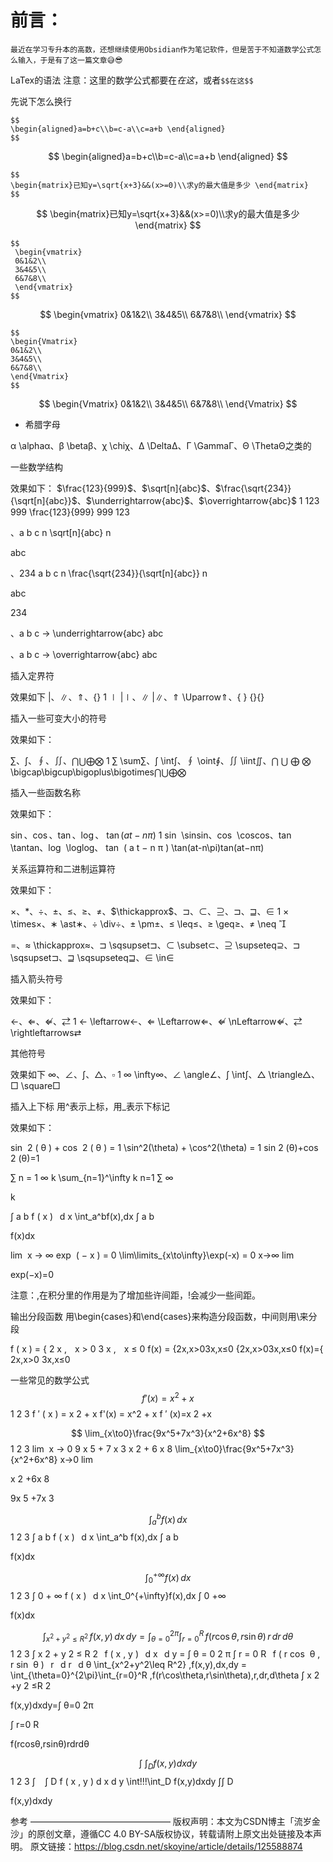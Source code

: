 # 前言：

```
最近在学习专升本的高数，还想继续使用Obsidian作为笔记软件，但是苦于不知道数学公式怎么输入，于是有了这一篇文章😅😎
```

LaTex的语法
注意：这里的数学公式都要在$在这$，或者`$$在这$$`

先说下怎么换行

```
$$
\begin{aligned}a=b+c\\b=c-a\\c=a+b \end{aligned}
$$
```
$$
\begin{aligned}a=b+c\\b=c-a\\c=a+b \end{aligned}
$$


```
$$ 
\begin{matrix}已知y=\sqrt{x+3}&&(x>=0)\\求y的最大值是多少 \end{matrix}
$$
```
$$
\begin{matrix}已知y=\sqrt{x+3}&&(x>=0)\\求y的最大值是多少 \end{matrix}
$$

```
$$
 \begin{vmatrix}
 0&1&2\\
 3&4&5\\
 6&7&8\\
 \end{vmatrix}
$$
```

$$
 \begin{vmatrix}
 0&1&2\\
 3&4&5\\
 6&7&8\\
 \end{vmatrix}
$$


 ```
 $$
 \begin{Vmatrix}
 0&1&2\\
 3&4&5\\
 6&7&8\\
 \end{Vmatrix}
$$
 ```

$$
 \begin{Vmatrix}
 0&1&2\\
 3&4&5\\
 6&7&8\\
 \end{Vmatrix}
$$

- 希腊字母

α \alphaα、β \betaβ、χ \chiχ、Δ \DeltaΔ、Γ \GammaΓ、Θ \ThetaΘ之类的



一些数学结构


效果如下：
$\frac{123}{999}$、$\sqrt[n]{abc}$、$\frac{\sqrt{234}}{\sqrt[n]{abc}}$、$\underrightarrow{abc}$、$\overrightarrow{abc}$
1
123 999 \frac{123}{999} 
999
123

 、a b c n \sqrt[n]{abc} 
n

abc

 、234 a b c n \frac{\sqrt{234}}{\sqrt[n]{abc}} 
n

abc


234

 

 、a b c → \underrightarrow{abc} 
abc

 、a b c → \overrightarrow{abc} 
abc


插入定界符


效果如下
$|$、$\|$、$\Uparrow$、$\{\}$
1
∣ |∣、∥ \|∥、⇑ \Uparrow⇑、{ } \{\}{}

插入一些可变大小的符号


效果如下：

$\sum$、$\int$、$\oint$、$\iint$、$\bigcap\bigcup\bigoplus\bigotimes$
1
∑ \sum∑、∫ \int∫、∮ \oint∮、∬ \iint∬、⋂ ⋃ ⨁ ⨂ \bigcap\bigcup\bigoplus\bigotimes⋂⋃⨁⨂

插入一些函数名称


效果如下：

$\sin$、$\cos$、$\tan$、$\log$、 $\tan(at-n\pi)$
1
sin ⁡ \sinsin、cos ⁡ \coscos、tan ⁡ \tantan、log ⁡ \loglog、 tan ⁡ ( a t − n π ) \tan(at-n\pi)tan(at−nπ)

关系运算符和二进制运算符


效果如下：

$\times$、$\ast$、$\div$、$\pm$、$\leq$、$\geq$、$\neq$、$\thickapprox$、$\sqsupset$、$\subset$、$\supseteq$、$\sqsupset$、$\sqsupseteq$、$\in$
1
× \times×、∗ \ast∗、÷ \div÷、± \pm±、≤ \leq≤、≥ \geq≥、≠ \neq 


 =、≈ \thickapprox≈、⊐ \sqsupset⊐、⊂ \subset⊂、⊇ \supseteq⊇、⊐ \sqsupset⊐、⊒ \sqsupseteq⊒、∈ \in∈

插入箭头符号


效果如下：

$\leftarrow$、$\Leftarrow$、$\nLeftarrow$、$\rightleftarrows$
1
← \leftarrow←、⇐ \Leftarrow⇐、⇍ \nLeftarrow⇍、⇄ \rightleftarrows⇄

其他符号


效果如下
$\infty$、$\angle$、$\int$、$\triangle$、$\square$
1
∞ \infty∞、∠ \angle∠、∫ \int∫、△ \triangle△、□ \square□

插入上下标
用^表示上标，用_表示下标记

效果如下：

sin ⁡ 2 ( θ ) + cos ⁡ 2 ( θ ) = 1 \sin^2(\theta) + \cos^2(\theta) = 1
sin 
2
 (θ)+cos 
2
 (θ)=1

∑ n = 1 ∞ k \sum_{n=1}^\infty k
n=1
∑
∞

 k

∫ a b f ( x )   d x \int_a^bf(x)\,dx
∫ 
a
b

 f(x)dx

lim ⁡ x → ∞ exp ⁡ ( − x ) = 0 \lim\limits_{x\to\infty}\exp(-x) = 0
x→∞
lim

 exp(−x)=0

注意：\,在积分里的作用是为了增加些许间距，\!会减少一些间距。

输出分段函数
用\begin{cases}和\end{cases}来构造分段函数，中间则用\\来分段

f ( x ) = { 2 x ,    x > 0 3 x ,    x ≤ 0 f(x) =
{2x,x>03x,x≤0
{2x,x>03x,x≤0
f(x)={ 
2x,x>0
3x,x≤0

 

一些常见的数学公式
$$
 f'(x) = x^2 + x
$$
1
2
3
f ′ ( x ) = x 2 + x f'(x) = x^2 + x
f 
′
 (x)=x 
2
 +x

$$
 \lim_{x\to0}\frac{9x^5+7x^3}{x^2+6x^8}
$$
1
2
3
lim ⁡ x → 0 9 x 5 + 7 x 3 x 2 + 6 x 8 \lim_{x\to0}\frac{9x^5+7x^3}{x^2+6x^8}
x→0
lim


x 
2
 +6x 
8

9x 
5
 +7x 
3




$$
 \int_a^b f(x)\,dx
$$
1
2
3
∫ a b f ( x )   d x \int_a^b f(x)\,dx
∫ 
a
b

 f(x)dx

$$
 \int_0^{+\infty}f(x)\,dx
$$
1
2
3
∫ 0 + ∞ f ( x )   d x \int_0^{+\infty}f(x)\,dx
∫ 
0
+∞

 f(x)dx

$$
 \int_{x^2+y^2\leq R^2} \,f(x,y)\,dx\,dy = \int_{\theta=0}^{2\pi}\int_{r=0}^R \,f(r\cos\theta,r\sin\theta)\,r\,dr\,d\theta
$$
1
2
3
∫ x 2 + y 2 ≤ R 2   f ( x , y )   d x   d y = ∫ θ = 0 2 π ∫ r = 0 R   f ( r cos ⁡ θ , r sin ⁡ θ )   r   d r   d θ \int_{x^2+y^2\leq R^2} \,f(x,y)\,dx\,dy = \int_{\theta=0}^{2\pi}\int_{r=0}^R \,f(r\cos\theta,r\sin\theta)\,r\,dr\,d\theta
∫ 
x 
2
 +y 
2
 ≤R 
2


 f(x,y)dxdy=∫ 
θ=0
2π

 ∫ 
r=0
R

 f(rcosθ,rsinθ)rdrdθ

$$
 \int\!\!\!\int_D f(x,y)dxdy
$$
1
2
3
∫  ⁣ ⁣ ⁣ ∫ D f ( x , y ) d x d y \int\!\!\!\int_D f(x,y)dxdy
∫∫ 
D

 f(x,y)dxdy

参考
————————————————
版权声明：本文为CSDN博主「流岁金沙」的原创文章，遵循CC 4.0 BY-SA版权协议，转载请附上原文出处链接及本声明。
原文链接：https://blog.csdn.net/skoyine/article/details/125588874